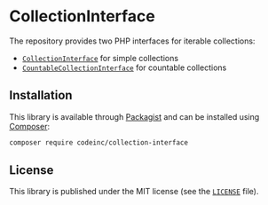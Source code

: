 # CollectionInterface

The repository provides two PHP interfaces for iterable collections:
* [`CollectionInterface`](src/CollectionInterface.php) for simple collections
* [`CountableCollectionInterface`](src/CountableCollectionInterface.php) for countable collections  

## Installation

This library is available through [Packagist](https://packagist.org/packages/codeinc/collection-interface) and can be installed using [Composer](https://getcomposer.org/): 

```bash
composer require codeinc/collection-interface
```


## License 
This library is published under the MIT license (see the [`LICENSE`](LICENSE) file).